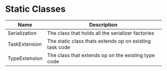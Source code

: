﻿# Static Classes

|Name|Description|
|------|------------|
|Serialization|The class that holds all the serializer factories|
|TaskExtension|The static class thats extends op on existing task code|
|TypeExtension|The class that extends op on the existing type code|